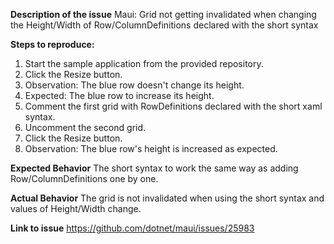**Description of the issue**
Maui: Grid not getting invalidated when changing the Height/Width of Row/ColumnDefinitions declared with the short syntax

**Steps to reproduce:**
1. Start the sample application from the provided repository.
2. Click the Resize button.
3. Observation: The blue row doesn't change its height.
4. Expected: The blue row to increase its height.
5. Comment the first grid with RowDefinitions declared with the short xaml syntax.
6. Uncomment the second grid.
7. Click the Resize button.
8. Observation: The blue row's height is increased as expected.

**Expected Behavior**
The short syntax to work the same way as adding Row/ColumnDefinitions one by one.

**Actual Behavior**
The grid is not invalidated when using the short syntax and values of Height/Width change.

**Link to issue**
https://github.com/dotnet/maui/issues/25983